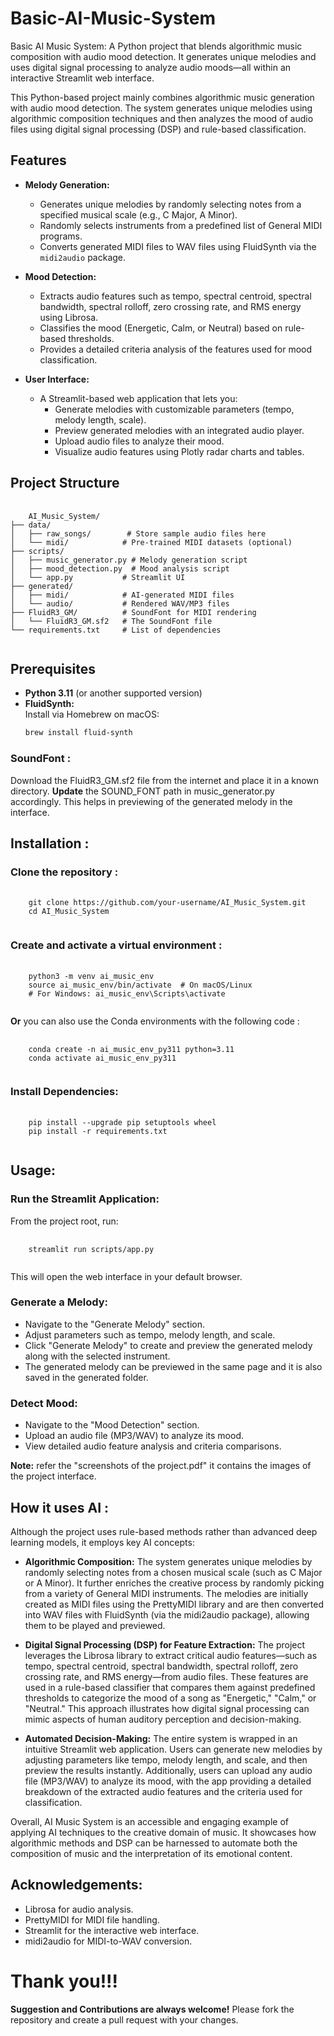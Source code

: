 # Basic-AI-Music-System
Basic AI Music System: A Python project that blends algorithmic music composition with audio mood detection. It generates unique melodies and uses digital signal processing to analyze audio moods—all within an interactive Streamlit web interface.

This Python-based project mainly combines algorithmic music generation with audio mood detection. The system generates unique melodies using algorithmic composition techniques and then analyzes the mood of audio files using digital signal processing (DSP) and rule-based classification.

## Features

- **Melody Generation:**  
  - Generates unique melodies by randomly selecting notes from a specified musical scale (e.g., C Major, A Minor).
  - Randomly selects instruments from a predefined list of General MIDI programs.
  - Converts generated MIDI files to WAV files using FluidSynth via the `midi2audio` package.

- **Mood Detection:**  
  - Extracts audio features such as tempo, spectral centroid, spectral bandwidth, spectral rolloff, zero crossing rate, and RMS energy using Librosa.
  - Classifies the mood (Energetic, Calm, or Neutral) based on rule-based thresholds.
  - Provides a detailed criteria analysis of the features used for mood classification.

- **User Interface:**  
  - A Streamlit-based web application that lets you:
    - Generate melodies with customizable parameters (tempo, melody length, scale).
    - Preview generated melodies with an integrated audio player.
    - Upload audio files to analyze their mood.
    - Visualize audio features using Plotly radar charts and tables.

## Project Structure

<pre>
  <code>
    AI_Music_System/
├── data/
│   ├── raw_songs/        # Store sample audio files here
│   └── midi/            # Pre-trained MIDI datasets (optional)
├── scripts/
│   ├── music_generator.py # Melody generation script
│   ├── mood_detection.py  # Mood analysis script
│   └── app.py           # Streamlit UI
├── generated/
│   ├── midi/            # AI-generated MIDI files
│   └── audio/           # Rendered WAV/MP3 files
├── FluidR3_GM/          # SoundFont for MIDI rendering
│   └── FluidR3_GM.sf2   # The SoundFont file
└── requirements.txt     # List of dependencies
  </code>
</pre>


## Prerequisites

- **Python 3.11** (or another supported version)
- **FluidSynth:**  
  Install via Homebrew on macOS:
  ```bash
  brew install fluid-synth

### SoundFont :
Download the FluidR3_GM.sf2 file from the internet and place it in a known directory. **Update** the SOUND_FONT path in music_generator.py accordingly. This helps in previewing of the generated melody in the interface.

## Installation :

### **Clone the repository** : 
<pre>
  <code>
    git clone https://github.com/your-username/AI_Music_System.git
    cd AI_Music_System
  </code>
</pre>

### **Create and activate a virtual environment** :
<pre>
  <code>
    python3 -m venv ai_music_env
    source ai_music_env/bin/activate  # On macOS/Linux
    # For Windows: ai_music_env\Scripts\activate
  </code>
</pre>

**Or** you can also use the Conda environments with the following code :
<pre>
  <code>
    conda create -n ai_music_env_py311 python=3.11
    conda activate ai_music_env_py311
  </code>
</pre>

### **Install Dependencies:**
<pre>
  <code>
    pip install --upgrade pip setuptools wheel
    pip install -r requirements.txt
  </code>
</pre>

## Usage:

### **Run the Streamlit Application:**
From the project root, run:
<pre>
  <code>
    streamlit run scripts/app.py
  </code>
</pre>
This will open the web interface in your default browser.

### **Generate a Melody:**
- Navigate to the "Generate Melody" section.
- Adjust parameters such as tempo, melody length, and scale.
- Click "Generate Melody" to create and preview the generated melody along with the selected instrument.
- The generated melody can be previewed in the same page and it is also saved in the generated folder.

### **Detect Mood:**
- Navigate to the "Mood Detection" section.
- Upload an audio file (MP3/WAV) to analyze its mood.
- View detailed audio feature analysis and criteria comparisons.

**Note:** refer the "screenshots of the project.pdf" it contains the images of the project interface. 

## How it uses AI :
Although the project uses rule-based methods rather than advanced deep learning models, it employs key AI concepts:

- **Algorithmic Composition:**
  The system generates unique melodies by randomly selecting notes from a chosen musical scale (such as C Major or A Minor). It further enriches the creative process by randomly picking from a variety of General MIDI instruments. The melodies are initially created as MIDI files using the PrettyMIDI library and are then converted into WAV files with FluidSynth (via the midi2audio package), allowing them to be played and previewed.
  
- **Digital Signal Processing (DSP) for Feature Extraction:**
  The project leverages the Librosa library to extract critical audio features—such as tempo, spectral centroid, spectral bandwidth, spectral rolloff, zero crossing rate, and RMS energy—from audio files. These features are used in a rule-based classifier that compares them against predefined thresholds to categorize the mood of a song as "Energetic," "Calm," or "Neutral." This approach illustrates how digital signal processing can mimic aspects of human auditory perception and decision-making.
  
- **Automated Decision-Making:**
  The entire system is wrapped in an intuitive Streamlit web application. Users can generate new melodies by adjusting parameters like tempo, melody length, and scale, and then preview the results instantly. Additionally, users can upload any audio file (MP3/WAV) to analyze its mood, with the app providing a detailed breakdown of the extracted audio features and the criteria used for classification.

Overall, AI Music System is an accessible and engaging example of applying AI techniques to the creative domain of music. It showcases how algorithmic methods and DSP can be harnessed to automate both the composition of music and the interpretation of its emotional content.

## Acknowledgements:
- Librosa for audio analysis.
- PrettyMIDI for MIDI file handling.
- Streamlit for the interactive web interface.
- midi2audio for MIDI-to-WAV conversion.

# Thank you!!!

**Suggestion and Contributions are always welcome!**
Please fork the repository and create a pull request with your changes.
